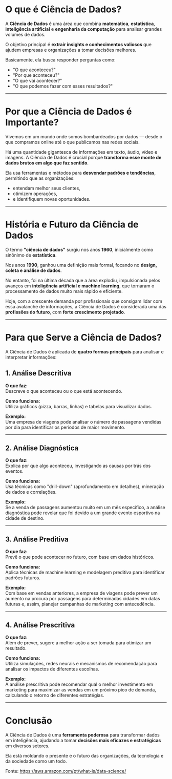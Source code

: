 # O que é Ciência de Dados?

A **Ciência de Dados** é uma área que combina **matemática**, **estatística**, **inteligência artificial** e **engenharia da computação** para analisar grandes volumes de dados. 

O objetivo principal é **extrair insights e conhecimentos valiosos** que ajudem empresas e organizações a tomar decisões melhores. 

Basicamente, ela busca responder perguntas como:  
- "O que aconteceu?"  
- "Por que aconteceu?"  
- "O que vai acontecer?"  
- "O que podemos fazer com esses resultados?"

---

# Por que a Ciência de Dados é Importante?

Vivemos em um mundo onde somos bombardeados por dados — desde o que compramos online até o que publicamos nas redes sociais. 

Há uma quantidade gigantesca de informações em texto, áudio, vídeo e imagens. A Ciência de Dados é crucial porque **transforma esse monte de dados brutos em algo que faz sentido**.

Ela usa ferramentas e métodos para **desvendar padrões e tendências**, permitindo que as organizações:
- entendam melhor seus clientes,
- otimizem operações,
- e identifiquem novas oportunidades.

---

# História e Futuro da Ciência de Dados

O termo **"ciência de dados"** surgiu nos anos **1960**, inicialmente como sinônimo de **estatística**.

Nos anos **1990**, ganhou uma definição mais formal, focando no **design, coleta e análise de dados**.

No entanto, foi na última década que a área explodiu, impulsionada pelos avanços em **inteligência artificial e machine learning**, que tornaram o processamento de dados muito mais rápido e eficiente.

Hoje, com a crescente demanda por profissionais que consigam lidar com essa avalanche de informações, a Ciência de Dados é considerada uma das **profissões do futuro**, com **forte crescimento projetado**.

---

# Para que Serve a Ciência de Dados?

A Ciência de Dados é aplicada de **quatro formas principais** para analisar e interpretar informações:

## 1. Análise Descritiva

**O que faz:**  
Descreve o que aconteceu ou o que está acontecendo.

**Como funciona:**  
Utiliza gráficos (pizza, barras, linhas) e tabelas para visualizar dados.

**Exemplo:**  
Uma empresa de viagens pode analisar o número de passagens vendidas por dia para identificar os períodos de maior movimento.

---

## 2. Análise Diagnóstica

**O que faz:**  
Explica por que algo aconteceu, investigando as causas por trás dos eventos.

**Como funciona:**  
Usa técnicas como "drill-down" (aprofundamento em detalhes), mineração de dados e correlações.

**Exemplo:**  
Se a venda de passagens aumentou muito em um mês específico, a análise diagnóstica pode revelar que foi devido a um grande evento esportivo na cidade de destino.

---

## 3. Análise Preditiva

**O que faz:**  
Prevê o que pode acontecer no futuro, com base em dados históricos.

**Como funciona:**  
Aplica técnicas de machine learning e modelagem preditiva para identificar padrões futuros.

**Exemplo:**  
Com base em vendas anteriores, a empresa de viagens pode prever um aumento na procura por passagens para determinadas cidades em datas futuras e, assim, planejar campanhas de marketing com antecedência.

---

## 4. Análise Prescritiva

**O que faz:**  
Além de prever, sugere a melhor ação a ser tomada para otimizar um resultado.

**Como funciona:**  
Utiliza simulações, redes neurais e mecanismos de recomendação para analisar os impactos de diferentes escolhas.

**Exemplo:**  
A análise prescritiva pode recomendar qual o melhor investimento em marketing para maximizar as vendas em um próximo pico de demanda, calculando o retorno de diferentes estratégias.

---

# Conclusão

A Ciência de Dados é uma **ferramenta poderosa** para transformar dados em inteligência, ajudando a tomar **decisões mais eficazes e estratégicas** em diversos setores.

Ela está moldando o presente e o futuro das organizações, da tecnologia e da sociedade como um todo.

Fonte: https://aws.amazon.com/pt/what-is/data-science/

